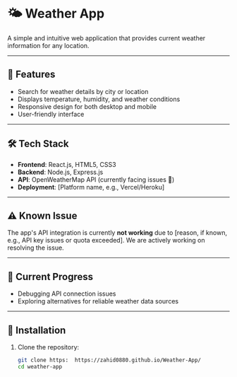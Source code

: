 # 🌤️ Weather App  

A simple and intuitive web application that provides current weather information for any location.  

---

## 🚀 Features  

- Search for weather details by city or location  
- Displays temperature, humidity, and weather conditions  
- Responsive design for both desktop and mobile  
- User-friendly interface  

---

## 🛠️ Tech Stack  

- **Frontend**: React.js, HTML5, CSS3  
- **Backend**: Node.js, Express.js  
- **API**: OpenWeatherMap API (currently facing issues 🚧)  
- **Deployment**: [Platform name, e.g., Vercel/Heroku]  

---

## ⚠️ Known Issue  

The app's API integration is currently **not working** due to [reason, if known, e.g., API key issues or quota exceeded]. We are actively working on resolving the issue.  

---

## 🚧 Current Progress  

- Debugging API connection issues  
- Exploring alternatives for reliable weather data sources  

---

## 📂 Installation  

1. Clone the repository:  
   ```bash
   git clone https:  https://zahid0880.github.io/Weather-App/
   cd weather-app
